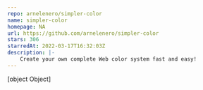 ```yaml
---
repo: arnelenero/simpler-color
name: simpler-color
homepage: NA
url: https://github.com/arnelenero/simpler-color
stars: 306
starredAt: 2022-03-17T16:32:03Z
description: |-
    Create your own complete Web color system fast and easy!
---
```


[object Object]

